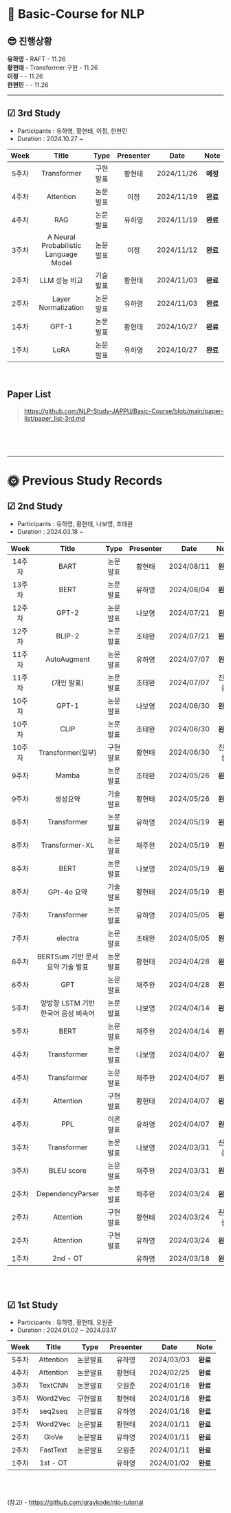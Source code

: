 # 📰 Basic-Course for NLP

## 😎 진행상황
**유하영** - RAFT - 11.26 </br>
**황현태** - Transformer 구현 - 11.26  </br>
**이정** -  - 11.26 </br>
**한현민** -  - 11.26 </br>

___

## ☑ 3rd Study 
- Participants : 유하영, 황현태, 이정, 한현민
- Duration : 2024.10.27 ~
  
|Week|Title|Type|Presenter|Date|Note|
|:---:|:---:|:---:|:---:|:---:|:---:|
|5주차|Transformer|구현발표|황현태|2024/11/26|**예정**
|4주차|Attention|논문발표|이정|2024/11/19|**완료**
|4주차|RAG|논문발표|유하영|2024/11/19|**완료**
|3주차|A Neural Probabilistic Language Model|논문발표|이정|2024/11/12|**완료**
|2주차|LLM 성능 비교|기술발표|황현태|2024/11/03|**완료**
|2주차|Layer Normalization|논문발표|유하영|2024/11/03|**완료**
|1주차|GPT-1|논문발표|황현태|2024/10/27|**완료**
|1주차|LoRA|논문발표|유하영|2024/10/27|**완료**



</br>

## Paper List
> https://github.com/NLP-Study-JAPPU/Basic-Course/blob/main/paper-list/paper_list-3rd.md






</br></br></br>

___

# 🌞 Previous Study Records
## ☑ 2nd Study 
- Participants : 유하영, 황현태, 나보영, 조태완
- Duration : 2024.03.18 ~
  
|Week|Title|Type|Presenter|Date|Note|
|:---:|:---:|:---:|:---:|:---:|:---:|
|14주차|BART|논문발표|황현태|2024/08/11|**완료**
|13주차|BERT|논문발표|유하영|2024/08/04|**완료**
|12주차|GPT-2|논문발표|나보영|2024/07/21|**완료**
|12주차|BLIP-2|논문발표|조태완|2024/07/21|**완료**
|11주차|AutoAugment|논문발표|유하영|2024/07/07|**완료**
|11주차|(개인 발표)|논문발표|조태완|2024/07/07|진행 중
|10주차|GPT-1|논문발표|나보영|2024/06/30|**완료**
|10주차|CLIP|논문발표|조태완|2024/06/30|**완료**
|10주차|Transformer(일부)|구현발표|황현태|2024/06/30|진행 중
|9주차|Mamba|논문발표|조태완|2024/05/26|**완료**
|9주차|생성요약|기술발표|황현태|2024/05/26|**완료**
|8주차|Transformer|논문발표|유하영|2024/05/19|**완료**
|8주차|Transformer-XL|논문발표|채주완|2024/05/19|**완료**
|8주차|BERT|논문발표|나보영|2024/05/19|**완료**
|8주차|GPt-4o 요약|기술발표|황현태|2024/05/19|**완료**
|7주차|Transformer|논문발표|유하영|2024/05/05|**완료**
|7주차|electra|논문발표|조태완|2024/05/05|**완료**
|6주차|BERTSum 기반 문서 요약 기술 발표|논문발표|황현태|2024/04/28|**완료**
|6주차|GPT|논문발표|채주완|2024/04/28|**완료**
|5주차|양방향 LSTM 기반 한국어 음성 비속어|논문발표|나보영|2024/04/14|**완료**
|5주차|BERT|논문발표|채주완|2024/04/14|**완료**
|4주차|Transformer|논문발표|나보영|2024/04/07|**완료**
|4주차|Transformer|논문발표|채주완|2024/04/07|**완료**
|4주차|Attention|구현발표|황현태|2024/04/07|**완료**
|4주차|PPL|이론발표|유하영|2024/04/07|**완료**
|3주차|Transformer|논문발표|나보영|2024/03/31|~~진행 중~~
|3주차|BLEU score|논문발표|채주완|2024/03/31|**완료**
|2주차|DependencyParser|논문발표|채주완|2024/03/24|**완료**
|2주차|Attention|구현발표|황현태|2024/03/24|~~진행 중~~
|2주차|Attention|구현발표|유하영|2024/03/24|**완료**
|1주차|2nd - OT|  |유하영|2024/03/18|**완료**

</br></br>

## ☑ 1st Study 
- Participants : 유하영, 황현태, 오원준
- Duration : 2024.01.02 ~ 2024.03.17
  
|Week|Title|Type|Presenter|Date|Note|
|:---:|:---:|:---:|:---:|:---:|:---:|
|5주차|Attention|논문발표|유하영|2024/03/03|**완료**
|4주차|Attention|논문발표|황현태|2024/02/25|**완료**
|3주차|TextCNN|논문발표|오원준|2024/01/18|**완료**
|3주차|Word2Vec|구현발표|황현태|2024/01/18|**완료**
|3주차|seq2seq|논문발표|유하영|2024/01/18|**완료**
|2주차|Word2Vec|논문발표|황현태|2024/01/11|**완료**
|2주차|GloVe|논문발표|유하영|2024/01/11|**완료**
|2주차|FastText|논문발표|오원준|2024/01/11|**완료**
|1주차|1st - OT|  |유하영|2024/01/02|**완료**

</br></br>

(참고) - https://github.com/graykode/nlp-tutorial</br>

</br>


  










